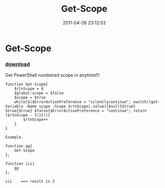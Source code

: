 ﻿---
pid:            2636
poster:         ingted
title:          Get-Scope
date:           2011-04-26 23:12:53
format:         posh
parent:         0
parent:         0

---

# Get-Scope

### [download](2636.ps1)

Get PowerShell numbered scope in anytime!!!

```posh
function Get-Scope{
    $rtnScope = 0
    $global:scope = $false
    $scope = $true
    while($($ErrorActionPreference = "silentlycontinue"; switch((get-Variable -Name scope -Scope $rtnScope).value){$null{$true} $true{$true} $false{$ErrorActionPreference = "continue"; return ($rtnScope - 1)}})){
        $rtnScope++
    }
}

Example.

function gg{
    Get-Scope
}; 

function iii{
    gg
}; 

iii    ==> result is 2
```
